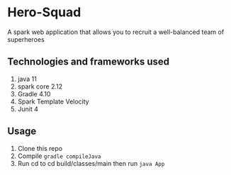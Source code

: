 # Hero-Squad
A spark web application that allows you to recruit a well-balanced team of superheroes
## Technologies and frameworks used
1. java 11
2. spark core 2.12
3. Gradle 4.10
4. Spark Template Velocity
5. Junit 4
## Usage
1. Clone this repo
2. Compile  `gradle compileJava`
3. Run cd to cd build/classes/main then run `java App`
